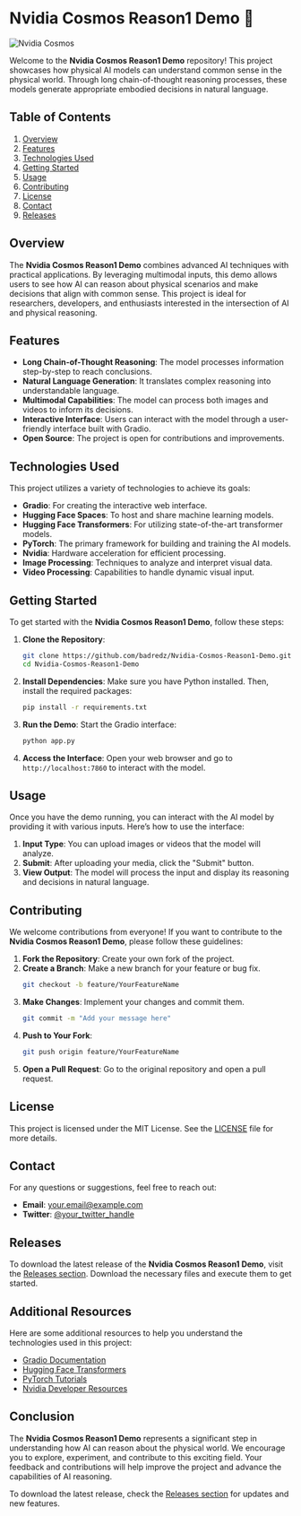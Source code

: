 # Nvidia Cosmos Reason1 Demo 🌌

![Nvidia Cosmos](https://img.shields.io/badge/Nvidia-Cosmos-76B900?style=flat&logo=nvidia)

Welcome to the **Nvidia Cosmos Reason1 Demo** repository! This project showcases how physical AI models can understand common sense in the physical world. Through long chain-of-thought reasoning processes, these models generate appropriate embodied decisions in natural language. 

## Table of Contents

1. [Overview](#overview)
2. [Features](#features)
3. [Technologies Used](#technologies-used)
4. [Getting Started](#getting-started)
5. [Usage](#usage)
6. [Contributing](#contributing)
7. [License](#license)
8. [Contact](#contact)
9. [Releases](#releases)

## Overview

The **Nvidia Cosmos Reason1 Demo** combines advanced AI techniques with practical applications. By leveraging multimodal inputs, this demo allows users to see how AI can reason about physical scenarios and make decisions that align with common sense. This project is ideal for researchers, developers, and enthusiasts interested in the intersection of AI and physical reasoning.

## Features

- **Long Chain-of-Thought Reasoning**: The model processes information step-by-step to reach conclusions.
- **Natural Language Generation**: It translates complex reasoning into understandable language.
- **Multimodal Capabilities**: The model can process both images and videos to inform its decisions.
- **Interactive Interface**: Users can interact with the model through a user-friendly interface built with Gradio.
- **Open Source**: The project is open for contributions and improvements.

## Technologies Used

This project utilizes a variety of technologies to achieve its goals:

- **Gradio**: For creating the interactive web interface.
- **Hugging Face Spaces**: To host and share machine learning models.
- **Hugging Face Transformers**: For utilizing state-of-the-art transformer models.
- **PyTorch**: The primary framework for building and training the AI models.
- **Nvidia**: Hardware acceleration for efficient processing.
- **Image Processing**: Techniques to analyze and interpret visual data.
- **Video Processing**: Capabilities to handle dynamic visual input.

## Getting Started

To get started with the **Nvidia Cosmos Reason1 Demo**, follow these steps:

1. **Clone the Repository**:
   ```bash
   git clone https://github.com/badredz/Nvidia-Cosmos-Reason1-Demo.git
   cd Nvidia-Cosmos-Reason1-Demo
   ```

2. **Install Dependencies**:
   Make sure you have Python installed. Then, install the required packages:
   ```bash
   pip install -r requirements.txt
   ```

3. **Run the Demo**:
   Start the Gradio interface:
   ```bash
   python app.py
   ```

4. **Access the Interface**:
   Open your web browser and go to `http://localhost:7860` to interact with the model.

## Usage

Once you have the demo running, you can interact with the AI model by providing it with various inputs. Here’s how to use the interface:

1. **Input Type**: You can upload images or videos that the model will analyze.
2. **Submit**: After uploading your media, click the "Submit" button.
3. **View Output**: The model will process the input and display its reasoning and decisions in natural language.

## Contributing

We welcome contributions from everyone! If you want to contribute to the **Nvidia Cosmos Reason1 Demo**, please follow these guidelines:

1. **Fork the Repository**: Create your own fork of the project.
2. **Create a Branch**: Make a new branch for your feature or bug fix.
   ```bash
   git checkout -b feature/YourFeatureName
   ```
3. **Make Changes**: Implement your changes and commit them.
   ```bash
   git commit -m "Add your message here"
   ```
4. **Push to Your Fork**:
   ```bash
   git push origin feature/YourFeatureName
   ```
5. **Open a Pull Request**: Go to the original repository and open a pull request.

## License

This project is licensed under the MIT License. See the [LICENSE](LICENSE) file for more details.

## Contact

For any questions or suggestions, feel free to reach out:

- **Email**: your.email@example.com
- **Twitter**: [@your_twitter_handle](https://twitter.com/your_twitter_handle)

## Releases

To download the latest release of the **Nvidia Cosmos Reason1 Demo**, visit the [Releases section](https://github.com/badredz/Nvidia-Cosmos-Reason1-Demo/releases). Download the necessary files and execute them to get started.

## Additional Resources

Here are some additional resources to help you understand the technologies used in this project:

- [Gradio Documentation](https://gradio.app/docs/)
- [Hugging Face Transformers](https://huggingface.co/docs/transformers/index)
- [PyTorch Tutorials](https://pytorch.org/tutorials/)
- [Nvidia Developer Resources](https://developer.nvidia.com/)

## Conclusion

The **Nvidia Cosmos Reason1 Demo** represents a significant step in understanding how AI can reason about the physical world. We encourage you to explore, experiment, and contribute to this exciting field. Your feedback and contributions will help improve the project and advance the capabilities of AI reasoning.

To download the latest release, check the [Releases section](https://github.com/badredz/Nvidia-Cosmos-Reason1-Demo/releases) for updates and new features.